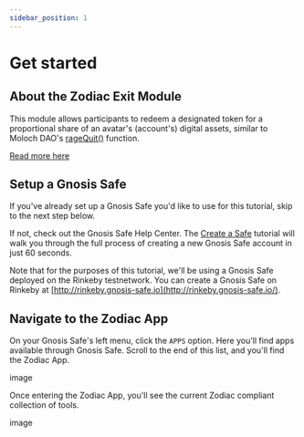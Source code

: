 ```yaml
---
sidebar_position: 1
---
```


# Get started

## About the Zodiac Exit Module

This module allows participants to redeem a designated token for a proportional share of an avatar's (account's) digital assets, similar to Moloch DAO's [rageQuit()](https://twitter.com/molochdao/status/1115451404242436098) function.

[Read more here](https://github.com/gnosis/zodiac-module-exit)

## Setup a Gnosis Safe

If you've already set up a Gnosis Safe you'd like to use for this tutorial, skip to the next step below.

If not, check out the Gnosis Safe Help Center. The [Create a Safe](https://help.gnosis-safe.io/en/articles/3876461-create-a-safe) tutorial will walk you through the full process of creating a new Gnosis Safe account in just 60 seconds.

Note that for the purposes of this tutorial, we'll be using a Gnosis Safe deployed on the Rinkeby testnetwork. You can create a Gnosis Safe on Rinkeby at [http://rinkeby.gnosis-safe.io](http://rinkeby.gnosis-safe.io/).

## Navigate to the Zodiac App

On your Gnosis Safe's left menu, click the `APPS` option. Here you'll find apps available through Gnosis Safe. Scroll to the end of this list, and you'll find the Zodiac App.

image


Once entering the Zodiac App, you'll see the current Zodiac compliant collection of tools.

image